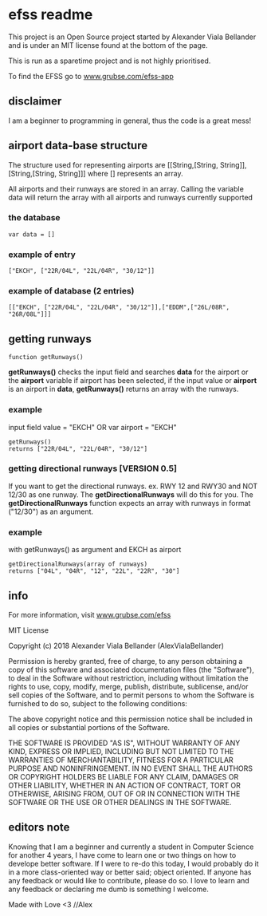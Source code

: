 # efss readme 
This project is an Open Source project started by Alexander Viala Bellander and is under an MIT license found at the bottom of the page.

This is run as a sparetime project and is not highly prioritised.

To find the EFSS go to www.grubse.com/efss-app

## disclaimer
I am a beginner to programming in general, thus the code is a great mess!

## airport data-base structure
The structure used for representing airports are [[String,[String, String]],[String,[String, String]]] where [] represents an array.

All airports and their runways are stored in an array.
Calling the variable data will return the array with all airports and runways currently supported

### the database
```
var data = []
```

### example of entry
```
["EKCH", ["22R/04L", "22L/04R", "30/12"]]
```
### example of database (2 entries)
```
[["EKCH", ["22R/04L", "22L/04R", "30/12"]],["EDDM",["26L/08R", "26R/08L"]]]
```

## getting runways
```
function getRunways()
```
**getRunways()** checks the input field and searches **data** for the airport or the **airport** variable if airport has been selected, if the input value or **airport** is an airport in **data**, **getRunways()** returns an array with the runways.

### example
input field value = "EKCH" OR var airport = "EKCH"
```
getRunways()
returns ["22R/04L", "22L/04R", "30/12"]
```
### getting directional runways [VERSION 0.5]
If you want to get the directional runways. ex. RWY 12 and RWY30 and NOT 12/30 as one runway. The **getDirectionalRunways** will do this for you. The **getDirectionalRunways** function expects an array with runways in format ("12/30") as an argument.

### example
with getRunways() as argument and EKCH as airport
```
getDirectionalRunways(array of runways)
returns ["04L", "04R", "12", "22L", "22R", "30"]
```

## info
For more information, visit www.grubse.com/efss

MIT License

Copyright (c) 2018 Alexander Viala Bellander (AlexVialaBellander)

Permission is hereby granted, free of charge, to any person obtaining a copy
of this software and associated documentation files (the "Software"), to deal
in the Software without restriction, including without limitation the rights
to use, copy, modify, merge, publish, distribute, sublicense, and/or sell
copies of the Software, and to permit persons to whom the Software is
furnished to do so, subject to the following conditions:

The above copyright notice and this permission notice shall be included in all
copies or substantial portions of the Software.

THE SOFTWARE IS PROVIDED "AS IS", WITHOUT WARRANTY OF ANY KIND, EXPRESS OR
IMPLIED, INCLUDING BUT NOT LIMITED TO THE WARRANTIES OF MERCHANTABILITY,
FITNESS FOR A PARTICULAR PURPOSE AND NONINFRINGEMENT. IN NO EVENT SHALL THE
AUTHORS OR COPYRIGHT HOLDERS BE LIABLE FOR ANY CLAIM, DAMAGES OR OTHER
LIABILITY, WHETHER IN AN ACTION OF CONTRACT, TORT OR OTHERWISE, ARISING FROM,
OUT OF OR IN CONNECTION WITH THE SOFTWARE OR THE USE OR OTHER DEALINGS IN THE
SOFTWARE.

## editors note
Knowing that I am a beginner and currently a student in Computer Science for another 4 years, I have come to learn one or two things on how to develope better software. If I were to re-do this today, I would probably do it in a more class-oriented way or better said; object oriented. If anyone has any feedback or would like to contribute, please do so. I love to learn and any feedback or declaring me dumb is something I welcome.

Made with Love <3
//Alex
